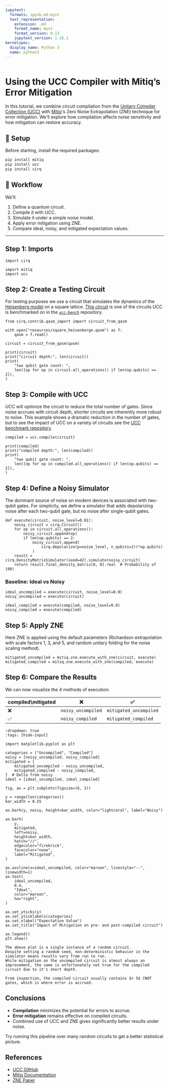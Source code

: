 ```yaml
---
jupytext:
  formats: ipynb,md:myst
  text_representation:
    extension: .md
    format_name: myst
    format_version: 0.13
    jupytext_version: 1.16.1
kernelspec:
  display_name: Python 3
  name: python3
---
```


```{tags} ucc, zne, beginner
```

# Using the UCC Compiler with Mitiq’s Error Mitigation

In this tutorial, we combine circuit compilation from the [Unitary Compiler Collection (UCC)](https://ucc.readthedocs.io/) with [Mitiq](https://mitiq.readthedocs.io/)'s Zero Noise Extrapolation (ZNE) technique for error mitigation. We'll explore how compilation affects noise sensitivity and how mitigation can restore accuracy.

## 🧰 Setup

Before starting, install the required packages:

```bash
pip install mitiq
pip install ucc
pip install cirq
```

## 🔁 Workflow

We’ll:

1. Define a quantum circuit.
2. Compile it with UCC.
3. Simulate it under a simple noise model.
4. Apply error mitigation using ZNE.
5. Compare ideal, noisy, and mitigated expectation values.

---

## Step 1: Imports

```{code-cell} ipython3
import cirq

import mitiq
import ucc
```

## Step 2: Create a Testing Circuit

For testing purposes we use a circuit that simulates the dynamics of the [Heisenberg model](https://en.wikipedia.org/wiki/Quantum_Heisenberg_model) on a square lattice.
[This circuit](https://github.com/unitaryfoundation/ucc-bench/blob/bc3e88e9c564efdb9e5a7af7493a7e1811c8fbf9/benchmarks/circuits/benchpress/square_heisenberg_N9_basis_rz_rx_ry_cx.qasm) is one of the circuits UCC is benchmarked on in the [`ucc-bench`](https://github.com/unitaryfoundation/ucc-bench) repository.

```{code-cell} ipython3
from cirq.contrib.qasm_import import circuit_from_qasm

with open("resources/square_heisenberge.qasm") as f:
    qasm = f.read()

circuit = circuit_from_qasm(qasm)

print(circuit)
print("circuit depth:", len(circuit))
print(
    "two qubit gate count: ",
    len([op for op in circuit.all_operations() if len(op.qubits) == 2]),
)
```

## Step 3: Compile with UCC

UCC will optimize the circuit to reduce the total number of gates.
Since noise accrues with circuit depth, shorter circuits are inherently more robust to noise.
This example shows a dramatic reduction in the number of gates, but to see the impact of UCC on a variety of circuits see the [UCC benchmark repository](https://github.com/unitaryfoundation/ucc-bench).

```{code-cell} ipython3
compiled = ucc.compile(circuit)

print(compiled)
print("compiled depth:", len(compiled))
print(
    "two qubit gate count: ",
    len([op for op in compiled.all_operations() if len(op.qubits) == 2]),
)
```

## Step 4: Define a Noisy Simulator

The dominant source of noise on modern devices is associated with two-qubit gates.
For simplicity, we define a simulator that adds depolarizing noise after each two-qubit gate, but no noise after single-qubit gates.

```{code-cell} ipython3
def execute(circuit, noise_level=0.01):
    noisy_circuit = cirq.Circuit()
    for op in circuit.all_operations():
        noisy_circuit.append(op)
        if len(op.qubits) == 2:
            noisy_circuit.append(
                cirq.depolarize(p=noise_level, n_qubits=2)(*op.qubits)
            )
    result = cirq.DensityMatrixSimulator(seed=42).simulate(noisy_circuit)
    return result.final_density_matrix[0, 0].real  # Probability of |00⟩
```

### Baseline: Ideal vs Noisy

```{code-cell} ipython3
ideal_uncompiled = execute(circuit, noise_level=0.0)
noisy_uncompiled = execute(circuit)

ideal_compiled = execute(compiled, noise_level=0.0)
noisy_compiled = execute(compiled)
```

## Step 5: Apply ZNE

Here ZNE is applied using the default parameters (Richardson extrapolation with scale factors 1, 3, and 5, and random unitary folding for the noise scaling method).

```{code-cell} ipython3
mitigated_uncompiled = mitiq.zne.execute_with_zne(circuit, execute)
mitigated_compiled = mitiq.zne.execute_with_zne(compiled, execute)
```

## Step 6: Compare the Results

We can now visualize the 4 methods of execution:

| compiled\mitigated | ❌                 | ✅                     |
| ------------------ | ------------------ | ---------------------- |
| ❌                 | `noisy_uncompiled` | `mitigated_uncompiled` |
| ✅                 | `noisy_compiled`   | `mitigated_compiled`   |

```{code-cell} ipython3
:dropdown: true
:tags: [hide-input]

import matplotlib.pyplot as plt

categories = ["Uncompiled", "Compiled"]
noisy = [noisy_uncompiled, noisy_compiled]
mitigated = [
    mitigated_uncompiled - noisy_uncompiled,
    mitigated_compiled - noisy_compiled,
]  # Delta from noisy
ideal = [ideal_uncompiled, ideal_compiled]

fig, ax = plt.subplots(figsize=(6, 3))

y = range(len(categories))
bar_width = 0.55

ax.barh(y, noisy, height=bar_width, color="lightcoral", label="Noisy")

ax.barh(
    y,
    mitigated,
    left=noisy,
    height=bar_width,
    hatch="//",
    edgecolor="firebrick",
    facecolor="none",
    label="Mitigated",
)

ax.axvline(x=ideal_uncompiled, color="maroon", linestyle="--", linewidth=1)
ax.text(
    ideal_uncompiled,
    0.4,
    "Ideal",
    color="maroon",
    ha="right",
)

ax.set_yticks(y)
ax.set_yticklabels(categories)
ax.set_xlabel("Expectation Value")
ax.set_title("Impact of Mitigation on pre- and post-compiled circuit")

ax.legend()
plt.show()
```

```{warning}
The above plot is a single instance of a random circuit.
Despite setting a random seed, non-deterministic behavior in the simulator means results vary from run to run.
While mitigation on the uncompiled circuit is almost always an improvement, the same is unfortunately not true for the compiled circuit due to it's short depth.

From inspection, the compiled circuit usually contains $< 5$ CNOT gates, which is where error is accrued.
```

## Conclusions

- **Compilation** minimizes the potential for errors to accrue.
- **Error mitigation** remains effective on compiled circuits.
- Combined use of UCC and ZNE gives significantly better results under noise.

Try running this pipeline over many random circuits to get a better statistical picture.

## References

- [UCC GitHub](https://github.com/unitaryfoundation/ucc)
- [Mitiq Documentation](https://mitiq.readthedocs.io/)
- [ZNE Paper](https://arxiv.org/abs/1612.02058)
